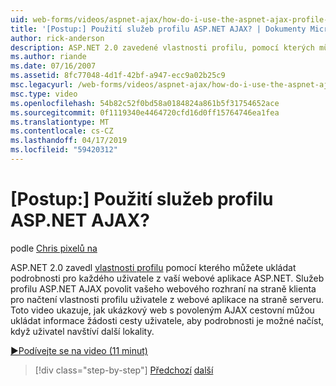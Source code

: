 ```yaml
---
uid: web-forms/videos/aspnet-ajax/how-do-i-use-the-aspnet-ajax-profile-services
title: '[Postup:] Použití služeb profilu ASP.NET AJAX? | Dokumenty Microsoft'
author: rick-anderson
description: ASP.NET 2.0 zavedené vlastnosti profilu, pomocí kterých můžete ukládat podrobnosti pro každého uživatele z vaší webové aplikace ASP.NET. Povolit služeb profilu ASP.NET AJAX...
ms.author: riande
ms.date: 07/16/2007
ms.assetid: 8fc77048-4d1f-42bf-a947-ecc9a02b25c9
msc.legacyurl: /web-forms/videos/aspnet-ajax/how-do-i-use-the-aspnet-ajax-profile-services
msc.type: video
ms.openlocfilehash: 54b82c52f0bd58a0184824a861b5f31754652ace
ms.sourcegitcommit: 0f1119340e4464720cfd16d0ff15764746ea1fea
ms.translationtype: MT
ms.contentlocale: cs-CZ
ms.lasthandoff: 04/17/2019
ms.locfileid: "59420312"
---
```

# <a name="how-do-i-use-the-aspnet-ajax-profile-services"></a>[Postup:] Použití služeb profilu ASP.NET AJAX?

podle [Chris pixelů na](https://twitter.com/chrispels)

ASP.NET 2.0 zavedl [vlastnosti profilu](https://msdn.microsoft.com/library/at64shx3.aspx) pomocí kterého můžete ukládat podrobnosti pro každého uživatele z vaší webové aplikace ASP.NET. Služeb profilu ASP.NET AJAX povolit vašeho webového rozhraní na straně klienta pro načtení vlastnosti profilu uživatele z webové aplikace na straně serveru. Toto video ukazuje, jak ukázkový web s povoleným AJAX cestovní můžou ukládat informace žádosti cesty uživatele, aby podrobnosti je možné načíst, když uživatel navštíví další lokality.

[&#9654;Podívejte se na video (11 minut)](https://channel9.msdn.com/Blogs/ASP-NET-Site-Videos/how-do-i-use-the-aspnet-ajax-profile-services)

> [!div class="step-by-step"]
> [Předchozí](how-do-i-use-other-javascript-user-interface-libraries-with-aspnet-ajax.md)
> [další](how-do-i-debug-aspnet-ajax-applications-using-visual-studio-2005.md)
